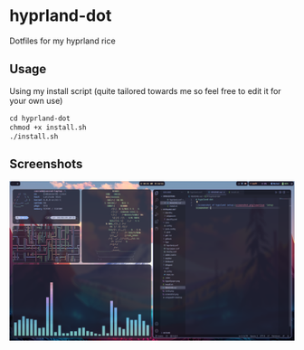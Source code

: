 # hyprland-dot

Dotfiles for my hyprland rice

## Usage

Using my install script (quite tailored towards me so feel free to edit it for your own use)
```
cd hyprland-dot
chmod +x install.sh
./install.sh
```

## Screenshots

![Screenshot of hyprland setup](screenshot.png?raw=true "Setup Screenshot")
